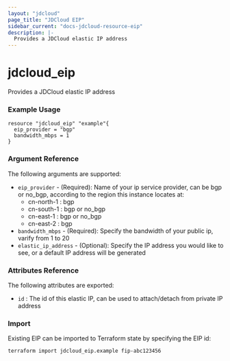 ```yaml
---
layout: "jdcloud"
page_title: "JDCloud EIP"
sidebar_current: "docs-jdcloud-resource-eip"
description: |-
  Provides a JDCloud elastic IP address
---
```


# jdcloud\_eip

Provides a JDCloud elastic IP address

### Example Usage 

```hcl
resource "jdcloud_eip" "example"{
  eip_provider = "bgp"
  bandwidth_mbps = 1
}
```

### Argument Reference

The following arguments are supported:

* `eip_provider` - \(Required\): Name of your ip service provider, can be bgp or no\_bgp, according to the region this instance locates at:
  * cn-north-1 : bgp
  * cn-south-1 : bgp or no\_bgp
  * cn-east-1 : bgp or no\_bgp
  * cn-east-2 : bgp
* `bandwidth_mbps` - \(Required\): Specify the bandwidth of your public ip, varify from 1 to 20
* `elastic_ip_address` - \(Optional\): Specify the IP address you would like to see, or a default IP address will be generated

### Attributes Reference

The following attributes are exported:

* `id` :  The id of this elastic IP, can be used to attach/detach from private IP address

### Import 

Existing EIP can be imported to Terraform state by specifying the EIP id:

```text
terraform import jdcloud_eip.example fip-abc123456
```


